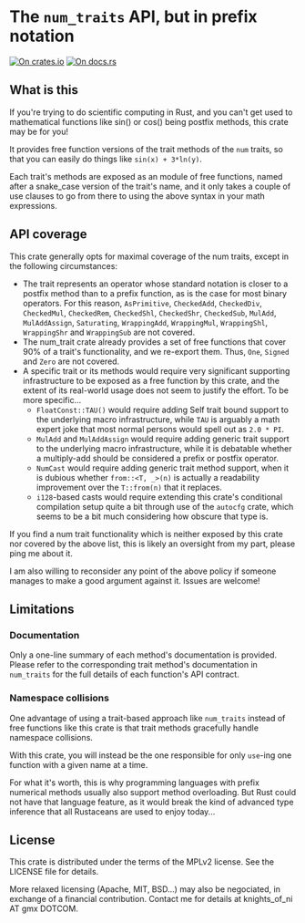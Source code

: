 # The `num_traits` API, but in prefix notation

[![On crates.io](https://img.shields.io/crates/v/prefix_num_ops.svg)](https://crates.io/crates/prefix_num_ops)
[![On docs.rs](https://docs.rs/prefix_num_ops/badge.svg)](https://docs.rs/prefix_num_ops/)


## What is this

If you're trying to do scientific computing in Rust, and you can't get used
to mathematical functions like sin() or cos() being postfix methods, this
crate may be for you!

It provides free function versions of the trait methods of the `num` traits,
so that you can easily do things like `sin(x) + 3*ln(y)`.

Each trait's methods are exposed as an module of free functions, named after
a snake_case version of the trait's name, and it only takes a couple of use
clauses to go from there to using the above syntax in your math expressions.


## API coverage

This crate generally opts for maximal coverage of the num traits, except in
the following circumstances:

- The trait represents an operator whose standard notation is closer to a
  postfix method than to a prefix function, as is the case for most binary
  operators. For this reason, `AsPrimitive`, `CheckedAdd`, `CheckedDiv`,
  `CheckedMul`, `CheckedRem`, `CheckedShl`, `CheckedShr`, `CheckedSub`,
  `MulAdd`, `MulAddAssign`, `Saturating`, `WrappingAdd`, `WrappingMul`,
  `WrappingShl`, `WrappingShr` and `WrappingSub` are not covered.
- The num_trait crate already provides a set of free functions that cover
  90% of a trait's functionality, and we re-export them. Thus, `One`,
  `Signed` and `Zero` are not covered.
- A specific trait or its methods would require very significant supporting
  infrastructure to be exposed as a free function by this crate, and the
  extent of its real-world usage does not seem to justify the effort.
  To be more specific...
    * `FloatConst::TAU()` would require adding Self trait bound support to
      the underlying macro infrastructure, while `TAU` is arguably a math
      expert joke that most normal persons would spell out as `2.0 * PI`.
    * `MulAdd` and `MulAddAssign` would require adding generic trait support
      to the underlying macro infrastructure, while it is debatable whether
      a multiply-add should be considered a prefix or postfix operator.
    * `NumCast` would require adding generic trait method support, when it
      is dubious whether `from::<T, _>(n)` is actually a readability
      improvement over the `T::from(n)` that it replaces.
    * `i128`-based casts would require extending this crate's conditional
      compilation setup quite a bit through use of the `autocfg` crate,
      which seems to be a bit much considering how obscure that type is.

If you find a num trait functionality which is neither exposed by this
crate nor covered by the above list, this is likely an oversight from my
part, please ping me about it.

I am also willing to reconsider any point of the above policy if someone
manages to make a good argument against it. Issues are welcome!


## Limitations

### Documentation

Only a one-line summary of each method's documentation is provided. Please
refer to the corresponding trait method's documentation in `num_traits` for
the full details of each function's API contract.

### Namespace collisions

One advantage of using a trait-based approach like `num_traits` instead of
free functions like this crate is that trait methods gracefully handle
namespace collisions.

With this crate, you will instead be the one responsible for only `use`-ing
one function with a given name at a time.

For what it's worth, this is why programming languages with prefix numerical
methods usually also support method overloading. But Rust could not have
that language feature, as it would break the kind of advanced type inference
that all Rustaceans are used to enjoy today...


## License

This crate is distributed under the terms of the MPLv2 license. See the LICENSE
file for details.

More relaxed licensing (Apache, MIT, BSD...) may also be negociated, in exchange
of a financial contribution. Contact me for details at knights_of_ni AT gmx DOTCOM.
